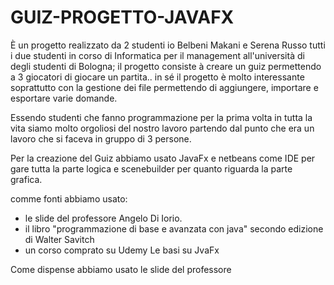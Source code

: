 # GUIZ-PROGETTO-JAVAFX

È un progetto realizzato da 2 studenti io Belbeni Makani e Serena Russo tutti i due studenti in 
corso di Informatica per il management all'università di degli studenti di Bologna; 
il progetto consiste à creare un guiz permettendo a 3 giocatori di giocare un partita..
in sé il progetto è molto interessante soprattutto con la gestione dei file permettendo di aggiungere,
 importare e esportare varie domande.
 
Essendo studenti che fanno programmazione per la prima volta in tutta la vita siamo molto orgoliosi del nostro lavoro 
partendo dal punto che era un lavoro che si faceva in gruppo di 3 persone.

Per la creazione del Guiz abbiamo usato JavaFx e netbeans come IDE per gare tutta la parte logica e scenebuilder per quanto riguarda la parte grafica.

comme fonti abbiamo usato:
 - le slide del professore Angelo Di Iorio.
 - il libro "programmazione di base e avanzata con java" secondo edizione di Walter Savitch
 - un corso comprato su Udemy Le basi su JvaFx

Come dispense abbiamo usato le slide del professore
